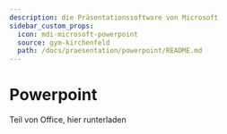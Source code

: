 ```yaml
---
description: die Präsentationssoftware von Microsoft
sidebar_custom_props:
  icon: mdi-microsoft-powerpoint
  source: gym-kirchenfeld
  path: /docs/praesentation/powerpoint/README.md
---
```


# Powerpoint



Teil von Office, hier runterladen

<Features />


